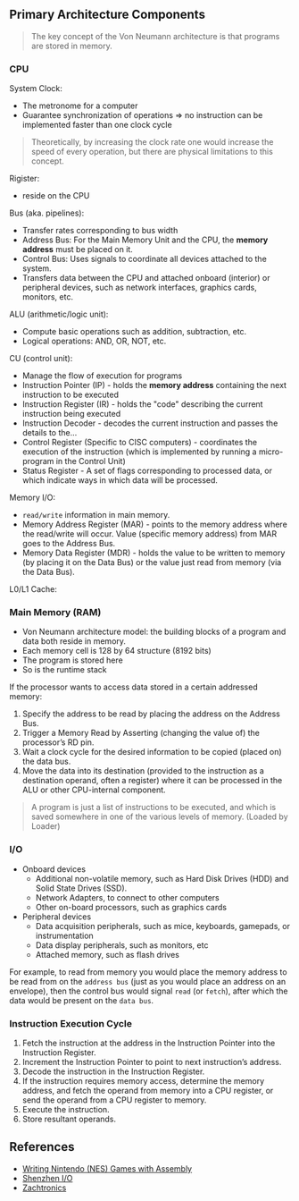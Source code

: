 ## Primary Architecture Components

> The key concept of the Von Neumann architecture is that programs are stored in memory. 

### CPU

System Clock:

- The metronome for a computer
- Guarantee synchronization of operations => no instruction can be implemented faster than one clock cycle

> Theoretically, by increasing the clock rate one would increase the speed of every operation, but there are physical limitations to this concept.

Rigister:

- reside on the CPU

Bus (aka. pipelines):

- Transfer rates corresponding to bus width
- Address Bus: For the Main Memory Unit and the CPU, the **memory address** must be placed on it.
- Control Bus: Uses signals to coordinate all devices attached to the system.
- Transfers data between the CPU and attached onboard (interior) or peripheral devices, such as network interfaces, graphics cards, monitors, etc.

ALU (arithmetic/logic unit):

- Compute basic operations such as addition, subtraction, etc.
- Logical operations: AND, OR, NOT, etc.

CU (control unit):

- Manage the flow of execution for programs
- Instruction Pointer (IP) - holds the **memory address** containing the next instruction to be executed
- Instruction Register (IR) - holds the "code" describing the current instruction being executed
- Instruction Decoder - decodes the current instruction and passes the details to the…
- Control Register (Specific to CISC computers) - coordinates the execution of the instruction (which is implemented by running a micro-program in the Control Unit)
- Status Register - A set of flags corresponding to processed data, or which indicate ways in which data will be processed.

Memory I/O:

- `read/write` information in main memory.
- Memory Address Register (MAR) - points to the memory address where the read/write will occur. Value (specific memory address) from MAR goes to the Address Bus.
- Memory Data Register (MDR) - holds the value to be written to memory (by placing it on the Data Bus) or the value just read from memory (via the Data Bus).

L0/L1 Cache:

### Main Memory (RAM)

- Von Neumann architecture model: the building blocks of a program and data both reside in memory. 
- Each memory cell is 128 by 64 structure (8192 bits)
- The program is stored here
- So is the runtime stack

If the processor wants to access data stored in a certain addressed memory: 

1. Specify the address to be read by placing the address on the Address Bus.
2. Trigger a Memory Read by Asserting (changing the value of) the processor’s RD pin.
3. Wait a clock cycle for the desired information to be copied (placed on) the data bus.
4. Move the data into its destination (provided to the instruction as a destination operand, often a register) where it can be processed in the ALU or other CPU-internal component.

> A program is just a list of instructions to be executed, and which is saved somewhere in one of the various levels of memory. (Loaded by Loader)

### I/O

- Onboard devices
    - Additional non-volatile memory, such as Hard Disk Drives (HDD) and Solid State Drives (SSD).
    - Network Adapters, to connect to other computers
    - Other on-board processors, such as graphics cards
- Peripheral devices
    - Data acquisition peripherals, such as mice, keyboards, gamepads, or instrumentation
    - Data display peripherals, such as monitors, etc
    - Attached memory, such as flash drives

For example, to read from memory you would place the memory address to be read from on the `address bus` (just as you would place an address on an envelope), then the control bus would signal `read` (or `fetch`), after which the data would be present on the `data bus`.


### Instruction Execution Cycle

1. Fetch the instruction at the address in the Instruction Pointer into the Instruction Register.
2. Increment the Instruction Pointer to point to next instruction’s address.
3. Decode the instruction in the Instruction Register.
4. If the instruction requires memory access, determine the memory address, and fetch the operand from memory into a CPU register, or send the operand from a CPU register to memory.
5. Execute the instruction.
6. Store resultant operands.

## References

- [Writing Nintendo (NES) Games with Assembly](https://media.oregonstate.edu/media/t/0_av1m2m6j)
- [Shenzhen I/O](https://www.zachtronics.com/shenzhen-io/)
- [Zachtronics](https://www.zachtronics.com/)